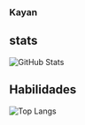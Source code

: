 ### Kayan 

## stats
![GitHub Stats](https://github-readme-stats.vercel.app/api?username=kayancardoso&theme=transparent&bg_color=000&border_color=30A3DC&show_icons=true&icon_color=30A3DC&title_color=E94D5F&text_color=FFF)

## Habilidades
![Top Langs](https://github-readme-stats-git-masterrstaa-rickstaa.vercel.app/api/top-langs/?username=kayancardoso&bg_color=000&border_color=30A3DC&title_color=E94D5F&text_color=FFF)
